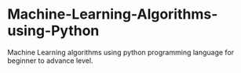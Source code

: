 # Machine-Learning-Algorithms-using-Python
Machine Learning algorithms using python programming language for beginner to advance level.
